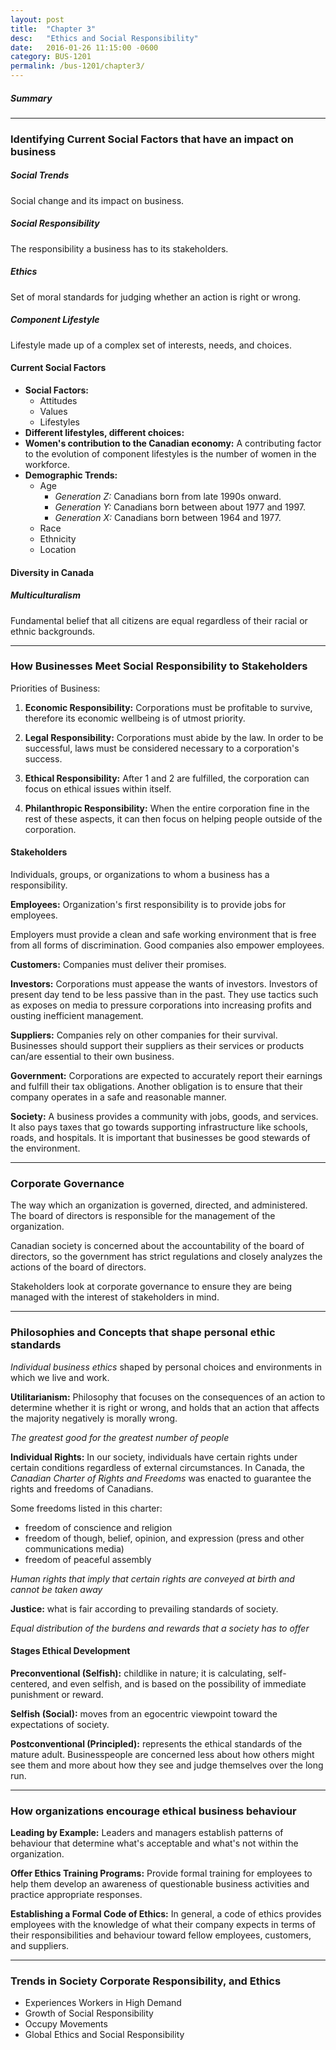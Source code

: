 ```yaml
---
layout: post
title:  "Chapter 3"
desc:   "Ethics and Social Responsibility"
date:   2016-01-26 11:15:00 -0600
category: BUS-1201
permalink: /bus-1201/chapter3/
---
```


##### Summary


---

### Identifying Current Social Factors that have an impact on business

##### Social Trends
Social change and its impact on business.

##### Social Responsibility
The responsibility a business has to its stakeholders.

##### Ethics
Set of moral standards for judging whether an action is right or wrong.

##### Component Lifestyle
Lifestyle made up of a complex set of interests, needs, and choices.

#### Current Social Factors
- **Social Factors:**
  - Attitudes
  - Values
  - Lifestyles
- **Different lifestyles, different choices:**
- **Women's contribution to the Canadian economy:** A contributing factor to the
evolution of component lifestyles is the number of women in the workforce.
- **Demographic Trends:**
  - Age
    - *Generation Z:* Canadians born from late 1990s onward.
    - *Generation Y:* Canadians born between about 1977 and 1997.
    - *Generation X:* Canadians born between 1964 and 1977.
  - Race
  - Ethnicity
  - Location

#### Diversity in Canada

##### Multiculturalism
Fundamental belief that all citizens are equal regardless of their racial or
ethnic backgrounds.

---

### How Businesses Meet Social Responsibility to Stakeholders

Priorities of Business:
1. **Economic Responsibility:** Corporations must be profitable to survive,
therefore its economic wellbeing is of utmost priority.

2. **Legal Responsibility:** Corporations must abide by the law. In order to be
successful, laws must be considered necessary to a corporation's success.

3. **Ethical Responsibility:** After 1 and 2 are fulfilled, the corporation can
focus on ethical issues within itself.

4. **Philanthropic Responsibility:** When the entire corporation fine in the rest
of these aspects, it can then focus on helping people outside of the corporation.

#### Stakeholders
Individuals, groups, or organizations to whom a business has a responsibility.

**Employees:** Organization's first responsibility is to provide jobs for employees.

Employers must provide a clean and safe working environment that is free from all
forms of discrimination. Good companies also empower employees.

**Customers:** Companies must deliver their promises.

**Investors:** Corporations must appease the wants of investors. Investors of
present day tend to be less passive than in the past. They use tactics such as
exposes on media to pressure corporations into increasing profits and ousting
inefficient management.

**Suppliers:** Companies rely on other companies for their survival. Businesses
should support their suppliers as their services or products can/are essential
to their own business.

**Government:** Corporations are expected to accurately report their earnings
and fulfill their tax obligations. Another obligation is to ensure that their
company operates in a safe and reasonable manner.

**Society:** A business provides a community with jobs, goods, and services. It
also pays taxes that go towards supporting infrastructure like schools, roads,
and hospitals. It is important that businesses be good stewards of the
environment.

---

### Corporate Governance

The way which an organization is governed, directed, and administered. The board
of directors is responsible for the management of the organization.

Canadian society is concerned about the accountability of the board of directors,
so the government has strict regulations and closely analyzes the actions of the
board of directors.

Stakeholders look at corporate governance to ensure they are being managed with
the interest of stakeholders in mind.

---

### Philosophies and Concepts that shape personal ethic standards

*Individual business ethics* shaped by personal choices and environments in which
we live and work.

**Utilitarianism:** Philosophy that focuses on the consequences of an action to
determine whether it is right or wrong, and holds that an action that affects the
majority negatively is morally wrong.

*The greatest good for the greatest number of people*

**Individual Rights:** In our society, individuals have certain rights under
certain conditions regardless of external circumstances. In Canada, the *Canadian
Charter of Rights and Freedoms* was enacted to guarantee the rights and freedoms
of Canadians.

Some freedoms listed in this charter:
- freedom of conscience and religion
- freedom of though, belief, opinion, and expression (press and other communications media)
- freedom of peaceful assembly

*Human rights that imply that certain rights are conveyed at birth and cannot be
taken away*

**Justice:** what is fair according to prevailing standards of society.

*Equal distribution of the burdens and rewards that a society has to offer*

#### Stages Ethical Development

**Preconventional (Selfish):** childlike in nature; it is calculating, self-centered,
and even selfish, and is based on the possibility of immediate punishment or reward.

**Selfish (Social):** moves from an egocentric viewpoint toward the expectations of society.

**Postconventional (Principled):** represents the ethical standards of the mature
adult. Businesspeople are concerned less about how others might see them and more
about how they see and judge themselves over the long run.

---

### How organizations encourage ethical business behaviour

**Leading by Example:** Leaders and managers establish patterns of behaviour
that determine what's acceptable and what's not within the organization.

**Offer Ethics Training Programs:** Provide formal training for employees to help
them develop an awareness of questionable business activities and practice
appropriate responses.

**Establishing a Formal Code of Ethics:** In general, a code of ethics provides
employees with the knowledge of what their company expects in terms of their
responsibilities and behaviour toward fellow employees, customers, and suppliers.

---

### Trends in Society Corporate Responsibility, and Ethics

- Experiences Workers in High Demand
- Growth of Social Responsibility
- Occupy Movements
- Global Ethics and Social Responsibility
